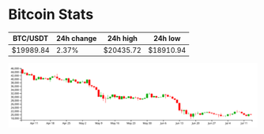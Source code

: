 # Bitcoin Stats

BTC/USDT|24h change|24h high|24h low|
|---|---|---|---|
|$19989.84|2.37%|$20435.72|$18910.94|

<img src="./chart.svg">
